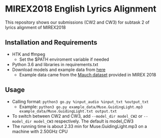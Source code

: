 # MIREX2018 English Lyrics Alignment

This repository shows our submissions (CW2 and CW3) for subtask 2 of lyrics alignment of MIREX2018

## Installation and Requirements

* HTK and ffmpeg
  * Set the $PATH enviroment variable if needed
* Python 3.6 and libraries in requirements.txt
* Download models and example data from [here](https://drive.google.com/drive/folders/1EKdsSoiFI0Zg1KMe7nnpApBnGfG_zrKB)
  * Example data came from the [Mauch dataset](https://www.music-ir.org/mirex/wiki/2018:Automatic_Lyrics-to-Audio_Alignment#Mauch.27s_Dataset) provided in MIREX 2018

## Usage

* Calling format: `python3 go.py %input_audio %input_txt %output_txt`
  * Example: `python3 go.py example_data/Muse.GuidingLight.mp3 example_data/Muse.GuidingLight.txt output.txt`
* To switch between CW2 and CW3, add `--model_dir model_CW2` or `--model_dir model_CW3` respectively. The default is model\_CW3
* The running time is about 2.33 min for Muse.GuidingLight.mp3 on a machine with 2.50GHz CPU
